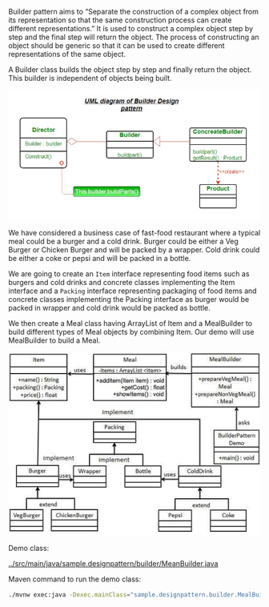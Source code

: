 

Builder pattern aims to “Separate the construction of a complex object from its representation so that the same construction process can create different representations.” It is used to construct a complex object step by step and the final step will return the object. The process of constructing an object should be generic so that it can be used to create different representations of the same object.

A Builder class builds the object step by step and finally return the object. This builder is independent of objects being built.

![UML diagram](./images/uml-of-builedr.jpg)

We have considered a business case of fast-food restaurant where a typical meal could be a burger and a cold drink. Burger could be either a Veg Burger or Chicken Burger and will be packed by a wrapper. Cold drink could be either a coke or pepsi and will be packed in a bottle.

We are going to create an `Item` interface representing food items such as burgers and cold drinks and concrete classes implementing the Item interface and a `Packing` interface representing packaging of food items and concrete classes implementing the Packing interface as burger would be packed in wrapper and cold drink would be packed as bottle.

We then create a Meal class having ArrayList of Item and a MealBuilder to build different types of Meal objects by combining Item. Our demo will use MealBuilder to build a Meal.

![pattern diagram](./images/builder_pattern_uml_diagram.jpg)

Demo class:

[../src/main/java/sample.designpattern/builder/MeanBuilder.java](../src/main/java/sample/designpattern/builder/MealBuilder.java)

Maven command to run the demo class:

```bash
./mvnw exec:java -Dexec.mainClass="sample.designpattern.builder.MealBuilder"
```
